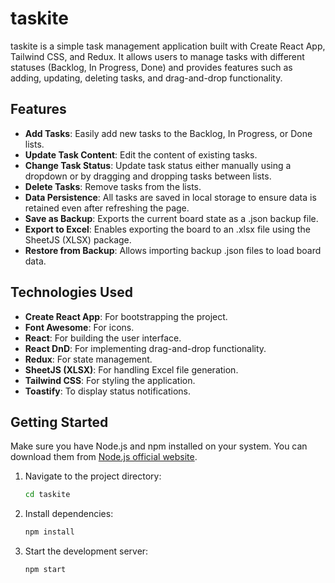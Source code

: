 # taskite

taskite is a simple task management application built with Create React App, Tailwind CSS, and Redux. It allows users to manage tasks with different statuses (Backlog, In Progress, Done) and provides features such as adding, updating, deleting tasks, and drag-and-drop functionality.

## Features

- **Add Tasks**: Easily add new tasks to the Backlog, In Progress, or Done lists.
- **Update Task Content**: Edit the content of existing tasks.
- **Change Task Status**: Update task status either manually using a dropdown or by dragging and dropping tasks between lists.
- **Delete Tasks**: Remove tasks from the lists.
- **Data Persistence**: All tasks are saved in local storage to ensure data is retained even after refreshing the page.
- **Save as Backup**: Exports the current board state as a .json backup file.
- **Export to Excel**: Enables exporting the board to an .xlsx file using the SheetJS (XLSX) package.
- **Restore from Backup**: Allows importing backup .json files to load board data.

## Technologies Used

- **Create React App**: For bootstrapping the project.
- **Font Awesome**: For icons.
- **React**: For building the user interface.
- **React DnD**: For implementing drag-and-drop functionality.
- **Redux**: For state management.
- **SheetJS (XLSX)**: For handling Excel file generation.
- **Tailwind CSS**: For styling the application.
- **Toastify**: To display status notifications.

## Getting Started

Make sure you have Node.js and npm installed on your system. You can download them from [Node.js official website](https://nodejs.org/).

1. Navigate to the project directory:

   ```bash
   cd taskite
   ```

2. Install dependencies:

   ```bash
   npm install
   ```

3. Start the development server:

   ```bash
   npm start
   ```
